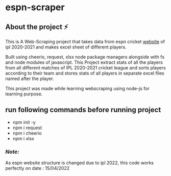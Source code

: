 # espn-scraper

## About the project ⚡
This is A Web-Scraping project that takes data from espn cricket [website](https://www.espncricinfo.com/series/ipl-2020-21-1210595) of ipl 2020-2021 and makes excel sheet of different players.

Built using cheerio, request, xlsx node package managers alongside with fs and node modules of javascript. This Project extract stats of all the players from all different matches of IPL 2020-2021 cricket league and sorts players according to their team and stores stats of all players in separate excel files named after the player.

This project was made while learning webscraping using node-js for learning purpose.

## run following commands before running project
- npm init -y
- npm i request
- npm i cheerio
- npm i xlsx


### *Note:* 
As espn website structure is changed due to ipl 2022, this code works perfectly on date : 15/04/2022
